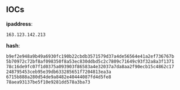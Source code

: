 
## IOCs

__ipaddress__:

```text
163.123.142.213
```
__hash__:

```text
b9ef2e948a9b49a6930fc190b22cbdb3571579d37a4de56564e41a2ef736767b
5b70972c72bf8af098350f8a53ec830ddbd5c2c7809c71649c93f32a8a3f1371
78c16de9fc07f1d0375a093903f86583a4e32037a7da8aa2f90ecb15c4862c17
248795453ceb95e39db633285651f7204813ea3a
6715b888a280d54de9a8482e40444087fd4d5fe8
78aea93137be5f10e9281dd578a3ba73
```